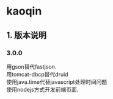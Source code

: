 # kaoqin

## 1. 版本说明
### 3.0.0
用gson替代fastjson.<br>
用tomcat-dbcp替代druid<br>
使用java.time代替javascript处理时间问题<br>
使用nodejs方式开发前端页面.<br>
